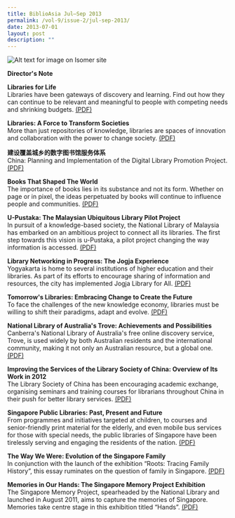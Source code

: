```yaml
---
title: BiblioAsia Jul–Sep 2013
permalink: /vol-9/issue-2/jul-sep-2013/
date: 2013-07-01
layout: post
description: ""
---
```

![Alt text for image on Isomer site](/images/covers/ba9-2.jpg)

<a style="text-decoration: none; font-weight: bold;" href="/https://biblioasia.nlb.gov.sg/vol-9/issue-2/jul-sep-2013/director-note/">Director's Note</a>

<a style="text-decoration: none; font-weight: bold;" href="/vol-9/issue-2/jul-sep-2013/libraries-life/">Libraries for Life</a><br>Libraries have been gateways of discovery and learning. Find out how they can continue to be relevant and meaningful to people with competing needs and shrinking budgets. [(PDF)](/files/pdf/vol-9/issue-2/v9-issue2_LibrariesforLife.pdf)

<a style="text-decoration: none; font-weight: bold;" href="/vol-9/issue-2/jul-sep-2013/libraries-transform-societies/">Libraries: A Force to Transform Societies</a><br>More than just repositories of knowledge, libraries are spaces of innovation and collaboration with the power to change society. [(PDF)](/files/pdf/vol-9/issue-2/v9-issue2_LibrariesSocieties.pdf)

<a style="text-decoration: none; font-weight: bold;" href="/vol-9/issue-2/jul-sep-2013/china-planning-digital-library/">建设覆盖城乡的数字图书馆服务体系</a><br>
China: Planning and Implementation of the Digital Library Promotion Project. [(PDF)](/files/pdf/vol-9/issue-2/v9-issue2_ChinaPlanning.pdf)

<a style="text-decoration: none; font-weight: bold;" href="/vol-9/issue-2/jul-sep-2013/books-shaped-world/">Books That Shaped The World</a><br>The importance of books lies in its substance and not its form. Whether on page or in pixel, the ideas perpetuated by books will continue to influence people and communities. [(PDF)](/files/pdf/vol-9/issue-2/v9-issue2_BooksWorld.pdf)

<a style="text-decoration: none; font-weight: bold;" href="/vol-9/issue-2/jul-sep-2013/malaysian-pustaka-library-project/">U-Pustaka: The Malaysian Ubiquitous Library Pilot Project</a><br>In pursuit of a knowledge-based society, the National Library of Malaysia has embarked on an ambitious project to connect all its libraries. The first step towards this vision is u-Pustaka, a pilot project changing the way information is accessed. [(PDF)](/files/pdf/vol-9/issue-2/v9-issue2_uPustaka.pdf)

<a style="text-decoration: none; font-weight: bold;" href="/vol-9/issue-2/jul-sep-2013/library-networking-jogja/">Library Networking in Progress: The Jogja Experience</a><br>Yogyakarta is home to several institutions of higher education and their libraries. As part of its efforts to encourage sharing of information and resources, the city has implemented Jogja Library for All. [(PDF)](/files/pdf/vol-9/issue-2/v9-issue2_JogjaExperience.pdf)

<a style="text-decoration: none; font-weight: bold;" href="/vol-9/issue-2/jul-sep-2013/tomorrow-libraries-change/">Tomorrow's Libraries: Embracing Change to Create the Future</a><br>To face the challenges of the new knowledge economy, libraries must be willing to shift their paradigms, adapt and evolve. [(PDF)](/files/pdf/vol-9/issue-2/v9-issue2_TomorrowLibraries.pdf)

<a style="text-decoration: none; font-weight: bold;" href="/vol-9/issue-2/jul-sep-2013/australia-library-trove/">National Library of Australia's Trove: Achievements and Possibilities</a><br>Canberra's National Library of Australia's free online discovery service, Trove, is used widely by both Australian residents and the international community, making it not only an Australian resource, but a global one. [(PDF)](/files/pdf/vol-9/issue-2/v9-issue2_AustraliaTrove.pdf)

<a style="text-decoration: none; font-weight: bold;" href="/vol-9/issue-2/jul-sep-2013/lsc-services-overview/">Improving the Services of the Library Society of China: Overview of Its Work in 2012</a><br>
The Library Society of China has been encouraging academic exchange, organising seminars and training courses for librarians throughout China in their push for better library services. [(PDF)](/files/pdf/vol-9/issue-2/v9-issue2_LibraryChina.pdf)

<a style="text-decoration: none; font-weight: bold;" href="//vol-9/issue-2/jul-sep-2013/public-libraries-past-present-future/">Singapore Public Libraries: Past, Present and Future</a><br>
From programmes and initiatives targeted at children, to courses and senior-friendly print material for the elderly, and even mobile bus services for those with special needs, the public libraries of Singapore have been tirelessly serving and engaging the residents of the nation. [(PDF)](/files/pdf/vol-9/issue-2/v9-issue2_PublicLibraries.pdf)

<a style="text-decoration: none; font-weight: bold;" href="//vol-9/issue-2/jul-sep-2013/singapore-family-evolution/">The Way We Were: Evolution of the Singapore Family</a><br>In conjunction with the launch of the exhibition “Roots: Tracing Family History”, this essay ruminates on the question of family in Singapore. [(PDF)](/files/pdf/vol-9/issue-2/v9-issue2_SingaporeFamily.pdf)

<a style="text-decoration: none; font-weight: bold;" href="/vol-9/issue-2/jul-sep-2013/singapore-memories-hand/">Memories in Our Hands: The Singapore Memory Project Exhibition</a><br>The Singapore Memory Project, spearheaded by the National Library and launched in August 2011, aims to capture the memories of Singapore. Memories take centre stage in this exhibition titled “Hands”. [(PDF)](/files/pdf/vol-9/issue-2/v9-issue2_MemoriesHands.pdf)